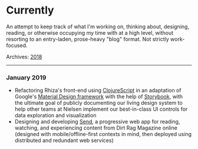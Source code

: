 # Currently

An attempt to keep track of what I'm working on, thinking about, designing, reading, or otherwise occupying my time with at a high level, without resorting to an entry-laden, prose-heavy "blog" format. Not strictly work-focused.

Archives: [2018](/currently-2018)

---

### January 2019

- Refactoring Rhiza's front-end using [ClojureScript](https://clojurescript.org/) in an adaptation of Google's [Material Design framework](https://material-ui.com/) with the help of [Storybook](https://storybook.js.org), with the ultimate goal of publicly documenting our living design system to help other teams at Nielsen implement our best-in-class UI controls for data exploration and visualization
- Designing and developing [Send](https://github.com/jamesacklin/send), a progressive web app for reading, watching, and experiencing content from Dirt Rag Magazine online (designed with mobile/offline-first contexts in mind, then deployed using distributed and redundant web services)
